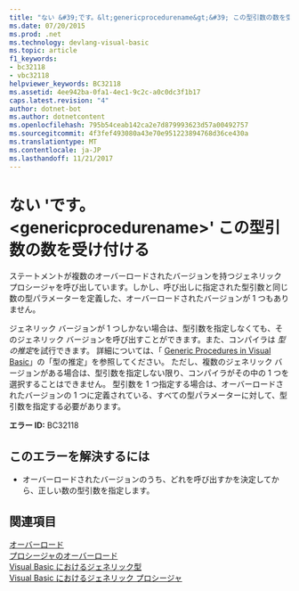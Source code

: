 ```yaml
---
title: "ない &#39;です。&lt;genericprocedurename&gt;&#39; この型引数の数を受け付ける"
ms.date: 07/20/2015
ms.prod: .net
ms.technology: devlang-visual-basic
ms.topic: article
f1_keywords:
- bc32118
- vbc32118
helpviewer_keywords: BC32118
ms.assetid: 4ee942ba-0fa1-4ec1-9c2c-a0c0dc3f1b17
caps.latest.revision: "4"
author: dotnet-bot
ms.author: dotnetcontent
ms.openlocfilehash: 795b54ceab142ca2e7d879993623d57a00492757
ms.sourcegitcommit: 4f3fef493080a43e70e951223894768d36ce430a
ms.translationtype: MT
ms.contentlocale: ja-JP
ms.lasthandoff: 11/21/2017
---
```

# <a name="no-accessible-39ltgenericprocedurenamegt39-accepts-this-number-of-type-arguments"></a>ない &#39;です。&lt;genericprocedurename&gt;&#39; この型引数の数を受け付ける
ステートメントが複数のオーバーロードされたバージョンを持つジェネリック プロシージャを呼び出しています。しかし、呼び出しに指定された型引数と同じ数の型パラメーターを定義した、オーバーロードされたバージョンが 1 つもありません。  
  
 ジェネリック バージョンが 1 つしかない場合は、型引数を指定しなくても、そのジェネリック バージョンを呼び出すことができます。また、コンパイラは *型の推定*を試行できます。 詳細については、「 [Generic Procedures in Visual Basic](../../visual-basic/programming-guide/language-features/data-types/generic-procedures.md)」の「型の推定」を参照してください。 ただし、複数のジェネリック バージョンがある場合は、型引数を指定しない限り、コンパイラがその中の 1 つを選択することはできません。 型引数を 1 つ指定する場合は、オーバーロードされたバージョンの 1 つに定義されている、すべての型パラメーターに対して、型引数を指定する必要があります。  
  
 **エラー ID:** BC32118  
  
## <a name="to-correct-this-error"></a>このエラーを解決するには  
  
-   オーバーロードされたバージョンのうち、どれを呼び出すかを決定してから、正しい数の型引数を指定します。  
  
## <a name="see-also"></a>関連項目  
 [オーバーロード](../../visual-basic/language-reference/modifiers/overloads.md)  
 [プロシージャのオーバーロード](../../visual-basic/programming-guide/language-features/procedures/procedure-overloading.md)  
 [Visual Basic におけるジェネリック型](../../visual-basic/programming-guide/language-features/data-types/generic-types.md)  
 [Visual Basic におけるジェネリック プロシージャ](../../visual-basic/programming-guide/language-features/data-types/generic-procedures.md)
